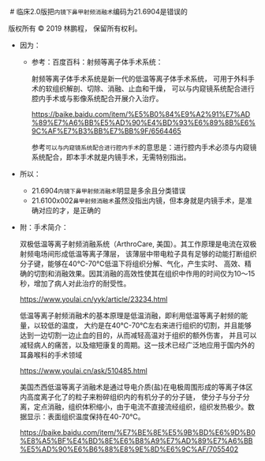  # 临床2.0版把`内镜下鼻甲射频消融术`编码为21.6904是错误的
 
 版权所有 © 2019 林鹏程， 保留所有权利。
 
- 因为：

  - 参考：百度百科：射频等离子体手术系统：
  
    射频等离子体手术系统是新一代的低温等离子体手术系统，
    可用于外科手术的软组织解剖、切除、消融、止血和干燥，
    可以与内窥镜系统配合进行腔内手术或与影像系统配合开展介入治疗。
    
    https://baike.baidu.com/item/%E5%B0%84%E9%A2%91%E7%AD%89%E7%A6%BB%E5%AD%90%E4%BD%93%E6%89%8B%E6%9C%AF%E7%B3%BB%E7%BB%9F/6564465

    参考`可以与内窥镜系统配合进行腔内手术`的意思是：进行腔内手术必须与内窥镜系统配合，即本手术就是内镜手术，无需特别指出。

- 所以：
  - 21.6904`内镜下鼻甲射频消融术`明显是多余且分类错误
  - 21.6100x002`鼻甲射频消融术`虽然没指出内镜，但本身就是内镜手术，是准确对应的才，是正确的
  
- 附：手术简介：

  双极低温等离子射频消融系统（ArthroCare, 美国）。其工作原理是电流在双极射频电场间形成低温等离子薄层，
  该薄层中带电粒子具有足够的动能打断组织分子键，能够在40℃-70℃低温下将组织分解、气化，产生实时、
  高效、精确的切割和消融效果。因其消融的高效性使其在组织中作用的时间仅为10～15秒，增加了病人对此治疗的耐受性。
  
  https://www.youlai.cn/yyk/article/23234.html

  低温等离子射频消融术的基本原理是低温消融，即利用低温等离子射频的能量，以较低的温度，
  大约是在40℃-70℃左右来进行组织的切割，并且能够达到一边切割一边止血的目的，从而减轻高温对于组织的额外伤害，
  并且可以减轻病人的痛苦，以及缩短康复的周期。这一技术已经广泛地应用于国内外的耳鼻喉科的手术领域
  
  https://www.youlai.cn/ask/510485.html

  美国杰西低温等离子消融术是通过导电介质(盐)在电极周围形成的等离子体区内高度离子化了的粒子来粉碎组织内的有机分子的分子链，
  使分子与分子分离，定点消融，组织体积缩小，由于电流不直接流经组织，组织发热极少。数据显示：表面组织温度保持在40-70℃。
  
  https://baike.baidu.com/item/%E7%BE%8E%E5%9B%BD%E6%9D%B0%E8%A5%BF%E4%BD%8E%E6%B8%A9%E7%AD%89%E7%A6%BB%E5%AD%90%E6%B6%88%E8%9E%8D%E6%9C%AF/7055402
